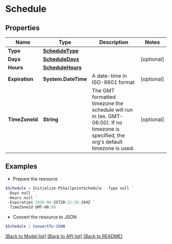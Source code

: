 # Schedule
## Properties

Name | Type | Description | Notes
------------ | ------------- | ------------- | -------------
**Type** | [**ScheduleType**](ScheduleType.md) |  | 
**Days** | [**ScheduleDays**](ScheduleDays.md) |  | [optional] 
**Hours** | [**ScheduleHours**](ScheduleHours.md) |  | 
**Expiration** | **System.DateTime** | A date-time in ISO-8601 format | [optional] 
**TimeZoneId** | **String** | The GMT formatted timezone the schedule will run in (ex. GMT-06:00).  If no timezone is specified, the org&#39;s default timezone is used. | [optional] 

## Examples

- Prepare the resource
```powershell
$Schedule = Initialize-PSSailpointSchedule  -Type null `
 -Days null `
 -Hours null `
 -Expiration 2018-06-25T20:22:28.104Z `
 -TimeZoneId GMT-06:00
```

- Convert the resource to JSON
```powershell
$Schedule | ConvertTo-JSON
```

[[Back to Model list]](../README.md#documentation-for-models) [[Back to API list]](../README.md#documentation-for-api-endpoints) [[Back to README]](../README.md)

